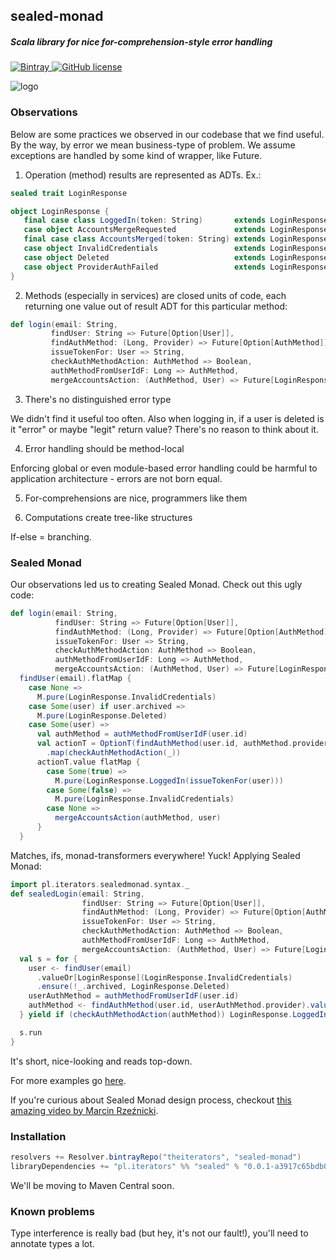 ## sealed-monad
##### Scala library for nice for-comprehension-style error handling
[ ![Bintray](https://api.bintray.com/packages/theiterators/sealed-monad/sealed/images/download.svg) ](https://bintray.com/theiterators/sealed-monad/sealed/_latestVersion)
[![GitHub license](https://img.shields.io/badge/license-MIT-blue.svg)](https://raw.githubusercontent.com/theiterators/sealed-monad/master/COPYING)

![logo](https://raw.githubusercontent.com/theiterators/sealed-monad/master/logo.png)


### Observations

Below are some practices we observed in our codebase that we find useful. By the way, by error we mean business-type of problem. We assume exceptions are handled by some kind of wrapper, like Future.

1. Operation (method) results are represented as ADTs. Ex.:
 ```scala
sealed trait LoginResponse

object LoginResponse {
    final case class LoggedIn(token: String)       extends LoginResponse
    case object AccountsMergeRequested             extends LoginResponse
    final case class AccountsMerged(token: String) extends LoginResponse
    case object InvalidCredentials                 extends LoginResponse
    case object Deleted                            extends LoginResponse
    case object ProviderAuthFailed                 extends LoginResponse
}
 ```

2. Methods (especially in services) are closed units of code, each returning one value out of result ADT for this particular method:
 ```scala
def login(email: String,
          findUser: String => Future[Option[User]],
          findAuthMethod: (Long, Provider) => Future[Option[AuthMethod]],
          issueTokenFor: User => String,
          checkAuthMethodAction: AuthMethod => Boolean,
          authMethodFromUserIdF: Long => AuthMethod,
          mergeAccountsAction: (AuthMethod, User) => Future[LoginResponse]): Future[LoginResponse]
```

3. There's no distinguished error type

We didn't find it useful too often. Also when logging in, if a user is deleted is it "error" or maybe "legit" return value? There's no reason to think about it.

4. Error handling should be method-local

Enforcing global or even module-based error handling could be harmful to application architecture - errors are not born equal.

5. For-comprehensions are nice, programmers like them

6. Computations create tree-like structures

If-else = branching.

### Sealed Monad

Our observations led us to creating Sealed Monad. Check out this ugly code:

```scala
def login(email: String,
          findUser: String => Future[Option[User]],
          findAuthMethod: (Long, Provider) => Future[Option[AuthMethod]],
          issueTokenFor: User => String,
          checkAuthMethodAction: AuthMethod => Boolean,
          authMethodFromUserIdF: Long => AuthMethod,
          mergeAccountsAction: (AuthMethod, User) => Future[LoginResponse]): Future[LoginResponse] =
  findUser(email).flatMap {
    case None =>
      M.pure(LoginResponse.InvalidCredentials)
    case Some(user) if user.archived =>
      M.pure(LoginResponse.Deleted)
    case Some(user) =>
      val authMethod = authMethodFromUserIdF(user.id)
      val actionT = OptionT(findAuthMethod(user.id, authMethod.provider))
        .map(checkAuthMethodAction(_))
      actionT.value flatMap {
        case Some(true) =>
          M.pure(LoginResponse.LoggedIn(issueTokenFor(user)))
        case Some(false) =>
          M.pure(LoginResponse.InvalidCredentials)
        case None =>
          mergeAccountsAction(authMethod, user)
      }
  }
```

Matches, ifs, monad-transformers everywhere! Yuck! Applying Sealed Monad:

```scala
import pl.iterators.sealedmonad.syntax._
def sealedLogin(email: String,
                findUser: String => Future[Option[User]],
                findAuthMethod: (Long, Provider) => Future[Option[AuthMethod]],
                issueTokenFor: User => String,
                checkAuthMethodAction: AuthMethod => Boolean,
                authMethodFromUserIdF: Long => AuthMethod,
                mergeAccountsAction: (AuthMethod, User) => Future[LoginResponse]): Future[LoginResponse] = {
  val s = for {
    user <- findUser(email)
      .valueOr[LoginResponse](LoginResponse.InvalidCredentials)
      .ensure(!_.archived, LoginResponse.Deleted)
    userAuthMethod = authMethodFromUserIdF(user.id)
    authMethod <- findAuthMethod(user.id, userAuthMethod.provider).valueOrF(mergeAccountsAction(userAuthMethod, user))
  } yield if (checkAuthMethodAction(authMethod)) LoginResponse.LoggedIn(issueTokenFor(user)) else LoginResponse.InvalidCredentials

  s.run
}
```

It's short, nice-looking and reads top-down.

For more examples go [here](https://github.com/theiterators/sealed-monad/blob/master/examples/src/main/scala/pl/iterators/sealedmonad/examples/Options.scala).

If you're curious about Sealed Monad design process, checkout [this amazing video by Marcin Rzeźnicki](https://www.youtube.com/watch?v=uZ7IFQTYPic).

### Installation
```scala
resolvers += Resolver.bintrayRepo("theiterators", "sealed-monad")
libraryDependencies += "pl.iterators" %% "sealed" % "0.0.1-a3917c65bdb06a95bc78272de6f4bbb900e4ddf8"
```

We'll be moving to Maven Central soon.

### Known problems

Type interference is really bad (but hey, it's not our fault!), you'll need to annotate types a lot.
